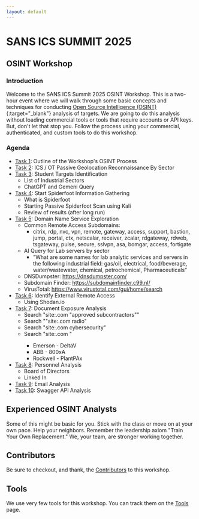 ```yaml
---
layout: default
---
```


# SANS ICS SUMMIT 2025
## OSINT Workshop
### Introduction

Welcome to the SANS ICS Summit 2025 OSINT Workshop. This is a two-hour event where we will walk through some basic concepts and techniques for conducting [Open Source Intelligence (OSINT)](https://www.sans.org/osint/){:target="_blank"} analysis of targets. We are going to do this analysis without loading commercial tools or tools that require accounts or API keys. But, don't let that stop you. Follow the process using your commercial, authenticated, and custom tools to do this workshop.

### Agenda

* [Task 1](task1.md): Outline of the Workshop's OSINT Process
* [Task 2](task2.md): ICS / OT Passive Geolocation Reconnaissance By Sector
* [Task 3](task3.md): Student Targets Identification
  * List of Industrial Sectors
  * ChatGPT and Gemeni Query
* [Task 4](task4.md): Start Spiderfoot Information Gathering
  * What is Spiderfoot
  * Starting Passive Spiderfoot Scan using Kali
  * Review of results (after long run)
* [Task 5](./task5.md): Domain Name Service Exploration
  * Common Remote Access Subdomains:
    * citrix, rdp, nvc, vpn, remote, gateway, access, support, bastion, jump, portal, ctx, netscalar, receiver, zcalar, rdgateway, rdweb, tsgateway, pulse, secure, sslvpn, asa, bomgar, access, fortigate
  * AI Query for Lab servers by sector
    * "What are some names for lab analytic services and servers in the following industrial field: gas/oil, electrical, food/beverage, water/wastewater, chemical, petrochemical, Pharmaceuticals"  
  * DNSDumpster: https://dnsdumpster.com/
  * Subdomain Finder: https://subdomainfinder.c99.nl/
  * VirusTotal: https://www.virustotal.com/gui/home/search
* [Task 6](task6.md): Identify External Remote Access
  * Using Shodan.io
* [Task 7](task7.md): Document Exposure Analysis
  * Search "site:<site>.com "approved subcontractors""
  * Search ""site:<site>.com radio"
  * Search "site:<site>.com cybersecurity"
  * Search "site:<site>.com <process terms>"
  	* Emerson - DeltaV
  	* ABB - 800xA
  	* Rockwell - PlantPAx
* [Task 8](task8.md): Personnel Analysis
  * Board of Directors
  * Linked In
* [Task 9](task9.md): Email Analysis
* [Task 10](task10.md): Swagger API Analysis

## Experienced OSINT Analysts

Some of this might be basic for you. Stick with the class or move on at your own pace. Help your neighbors. Remember the leadership axiom "Train Your Own Replacement." We, your team, are stronger working together. 

## Contributors

Be sure to checkout, and thank, the [Contributors](contributors.md) to this workshop.

## Tools

We use very few tools for this workshop. You can track them on the [Tools](tools.md) page.